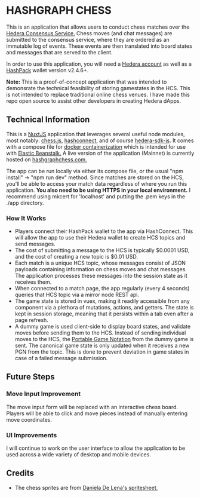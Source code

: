 # HASHGRAPH CHESS

This is an application that allows users to conduct chess matches over the [Hedera Consensus Service.](https://hedera.com/consensus-service) Chess moves (and chat messages) are submitted to the consensus service, where they are ordered as an immutable log of events. These events are then translated into board states and messages that are served to the client.

In order to use this application, you will need a [Hedera account](https://hedera.com/account-creation) as well as a [HashPack](https://www.hashpack.app/) wallet version v2.4.6+.

**Note:** This is a proof-of-concept application that was intended to demonsrate the technical feasibility of storing gamestates in the HCS. This is not intended to replace traditional online chess venues. I have made this repo open source to assist other developers in creating Hedera dApps.

## Technical Information

This is a [NuxtJS](https://nuxtjs.org/) application that leverages several useful node modules, most notably: [chess.js](https://github.com/jhlywa/chess.js), [hashconnect](https://www.hashpack.app/hashconnect), and of course [hedera-sdk-js](https://github.com/hashgraph/hedera-sdk-js). It comes with a compose file for [docker containerization](https://www.docker.com/) which is intended for use with [Elastic Beanstalk.](https://aws.amazon.com/elasticbeanstalk/) A live version of the application (Mainnet) is currently hosted on [hashgraphchess.com.](https://hashgraphchess.com)

The app can be run locally via either its compose file, or the usual "npm install" -> "npm run dev" method. Since matches are stored on the HCS, you'll be able to access your match data regardless of where you run this application. **You also need to be using HTTPS in your local environment.** I recommend using mkcert for 'localhost' and putting the .pem keys in the ./app directory.

### How It Works

- Players connect their HashPack wallet to the app via HashConnect. This will allow the app to use their Hedera wallet to create HCS topics and send messages.
- The cost of submitting a message to the HCS is typically $0.0001 USD, and the cost of creating a new topic is $0.01 USD.
- Each match is a unique HCS topic, whose messages consist of JSON payloads containing information on chess moves and chat messages. The application processes these messages into the session state as it receives them.
- When connected to a match page, the app regularly (every 4 seconds) queries that HCS topic via a mirror node REST api.
- The game state is stored in vuex, making it readily accessible from any component via a plethora of mutations, actions, and getters. The state is kept in session storage, meaning that it persists within a tab even after a page refresh.
- A dummy game is used client-side to display board states, and validate moves before sending them to the HCS. Instead of sending individual moves to the HCS, the [Portable Game Notation](https://en.wikipedia.org/wiki/Portable_Game_Notation) from the dummy game is sent. The canonical game state is only updated when it receives a new PGN from the topic. This is done to prevent deviation in game states in case of a failed message submission.

## Future Steps

### Move Input Improvement

The move input form will be replaced with an interactive chess board. Players will be able to click and move pieces instead of manually entering move coordinates.

### UI Improvements

I will continue to work on the user interface to allow the application to be used across a wide variety of desktop and mobile devices.

## Credits

- The chess sprites are from [Daniela De Lena's spritesheet.](https://dilena.de/chess-artwork-pieces-and-board-art-assets)
